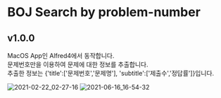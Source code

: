 # BOJ Search by problem-number

## v1.0.0
MacOS App인 Alfred4에서 동작합니다.  
문제번호만을 이용하여 문제에 대한 정보를 추출합니다.  
추출한 정보는 {'title':['문제번호','문제명'], 'subtitle':['제출수','정답률']}입니다.

![2021-02-22_02-27-16](https://user-images.githubusercontent.com/46219689/108633092-b769d100-74b5-11eb-91b3-e510376acd2a.jpg)
![2021-06-16_16-54-32](https://user-images.githubusercontent.com/46219689/122180694-a0674880-cec3-11eb-8bbb-9b136e77b96f.jpg)

